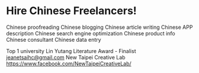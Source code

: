 # Hire Chinese Freelancers!
Chinese proofreading
Chinese blogging
Chinese article writing
Chinese APP description
Chinese search engine optimization
Chinese product info
Chinese consultant
Chinese data entry

Top 1 university
Lin Yutang Literature Award - Finalist
jeanetsaihc@gmail.com
New Taipei Creative Lab
https://www.facebook.com/NewTaipeiCreativeLab/
